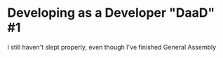 Developing as a Developer "DaaD" #1
===

I still haven't slept properly, even though I've finished General Assembly